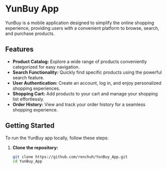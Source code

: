 # YunBuy App

YunBuy is a mobile application designed to simplify the online shopping experience, providing users with a convenient platform to browse, search, and purchase products.

## Features

- **Product Catalog:** Explore a wide range of products conveniently categorized for easy navigation.
- **Search Functionality:** Quickly find specific products using the powerful search feature.
- **User Authentication:** Create an account, log in, and enjoy personalized shopping experiences.
- **Shopping Cart:** Add products to your cart and manage your shopping list effortlessly.
- **Order History:** View and track your order history for a seamless shopping experience.

## Getting Started

To run the YunBuy app locally, follow these steps:

1. **Clone the repository:**
   ```bash
   git clone https://github.com/renchuh/YunBuy_App.git
   cd YunBuy_App

